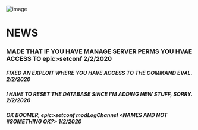 ![image](https://cdn.discordapp.com/attachments/671678458941800451/673527187160301568/1177_Pensive_Weird.gif)
# NEWS
### MADE THAT IF YOU HAVE MANAGE SERVER PERMS YOU HVAE ACCESS TO epic>setconf 2/2/2020 
##### FIXED AN EXPLOIT WHERE YOU HAVE ACCESS TO THE COMMAND EVAL. 2/2/2020
##### I HAVE TO RESET THE DATABASE SINCE I'M ADDING NEW STUFF, SORRY. 2/2/2020
##### OK BOOMER, epic>setconf modLogChannel <NAMES AND NOT #SOMETHING OK?> 1/2/2020

